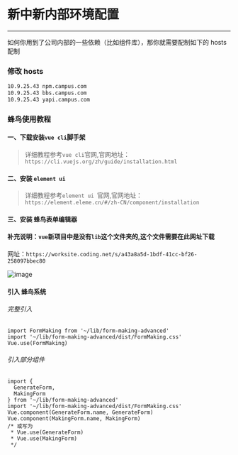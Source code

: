 # 新中新内部环境配置

---

如何你用到了公司内部的一些依赖（比如组件库），那你就需要配制如下的 hosts 配制


### 修改 hosts

```txt
10.9.25.43 npm.campus.com
10.9.25.43 bbs.campus.com
10.9.25.43 yapi.campus.com
```

### 蜂鸟使用教程
#### 一、下载安装`vue cli`脚手架
> 详细教程参考`vue cli`官网,官网地址：`https://cli.vuejs.org/zh/guide/installation.html`

#### 二、安装 `element ui `
> 详细教程参考`element ui `官网,官网地址：`https://element.eleme.cn/#/zh-CN/component/installation`

#### 三、安装 蜂鸟表单编辑器

#### 补充说明：`vue`新项目中是没有`lib`这个文件夹的,这个文件需要在此网址下载
网址：` https://worksite.coding.net/s/a43a8a5d-1bdf-41cc-bf26-258097bbec80 `

![image](https://upload-images.jianshu.io/upload_images/9995156-6c5989fe2167127d.png?imageMogr2/auto-orient/strip%7CimageView2/2/w/1240)


#### 引入 蜂鸟系统
###### 完整引入
``` 
import FormMaking from '~/lib/form-making-advanced'
import '~/lib/form-making-advanced/dist/FormMaking.css'
Vue.use(FormMaking)
```

###### 引入部分组件
```
import {
  GenerateForm,
  MakingForm
} from '~/lib/form-making-advanced'
import '~/lib/form-making-advanced/dist/FormMaking.css'
Vue.component(GenerateForm.name, GenerateForm)
Vue.component(MakingForm.name, MakingForm)
/* 或写为
 * Vue.use(GenerateForm)
 * Vue.use(MakingForm)
 */
```


